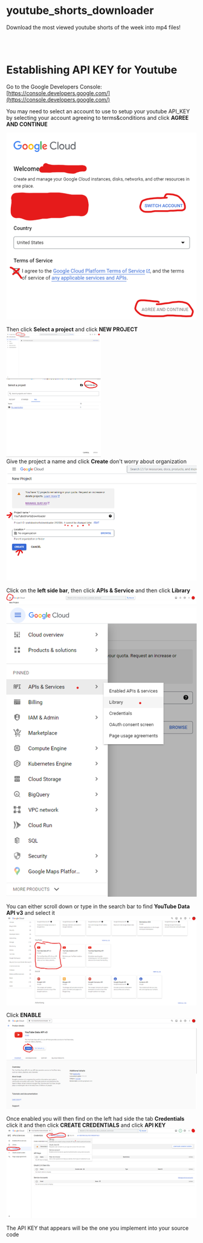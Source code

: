 # youtube_shorts_downloader
Download the most viewed youtube shorts of the week into mp4 files!
<br>
<br>
<p></p>


<br>

# Establishing API KEY for Youtube

Go to the Google Developers Console: [https://console.developers.google.com/](https://console.developers.google.com/)
<br>


You may need to select an account to use to setup your youtube API_KEY by selecting your account agreeing to terms&conditions and click **AGREE AND CONTINUE**

![](src/images/Account_selection.png)
<br>

Then click **Select a project** and click **NEW PROJECT**
<img src="src/images/Select_a_project.png" width="250">
<br>
<img src="src/images/New_project.png" width="250">
<br>
Give the project a name and click **Create** don't worry about organization
![](src/images/Create_project.png)

Click on the **left side bar**, then click **APIs & Service** and then click **Library**
![](src/images/Left_side_bar.png)
![](src/images/API_services_library.png)

You can either scroll down or type in the search bar to find **YouTube Data API v3** and select it
![](src/images/API_v3.png)

Click **ENABLE**
![](src/images/Enable.png)

Once enabled you will then find on the left had side the tab **Credentials** click it and then click **CREATE CREDENTIALS** and click **API KEY**
![](src/images/Create_credentials.png)

The API KEY that appears will be the one you implement into your source code
